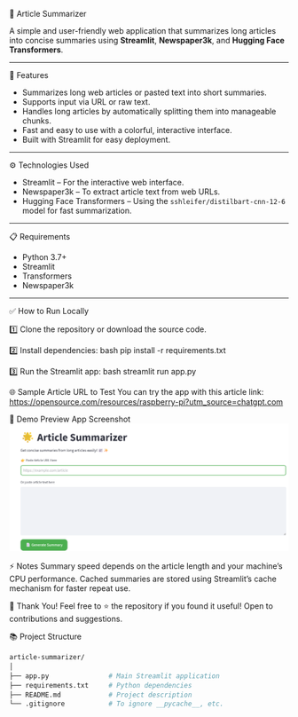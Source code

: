  🌟 Article Summarizer

A simple and user-friendly web application that summarizes long articles into concise summaries using **Streamlit**, **Newspaper3k**, and **Hugging Face Transformers**.

---

🚀 Features

- Summarizes long web articles or pasted text into short summaries.
- Supports input via URL or raw text.
- Handles long articles by automatically splitting them into manageable chunks.
- Fast and easy to use with a colorful, interactive interface.
- Built with Streamlit for easy deployment.

---

⚙️ Technologies Used

- Streamlit – For the interactive web interface.
- Newspaper3k – To extract article text from web URLs.
- Hugging Face Transformers – Using the `sshleifer/distilbart-cnn-12-6` model for fast summarization.

---

 📋 Requirements

- Python 3.7+
- Streamlit
- Transformers
- Newspaper3k

---

 ✅ How to Run Locally

1️⃣ Clone the repository or download the source code.

2️⃣ Install dependencies:
bash
pip install -r requirements.txt

3️⃣ Run the Streamlit app:
bash
streamlit run app.py

🌐 Sample Article URL to Test
You can try the app with this article link:
https://opensource.com/resources/raspberry-pi?utm_source=chatgpt.com

🎨 Demo Preview
App Screenshot
![App Screenshot](https://github.com/safwankkmohammed/Article-Summarizer/blob/main/article_summarizer.png)

⚡ Notes
Summary speed depends on the article length and your machine’s CPU performance.
Cached summaries are stored using Streamlit’s cache mechanism for faster repeat use.

📢 Thank You!
Feel free to ⭐ the repository if you found it useful!
Open to contributions and suggestions.


📚 Project Structure
```bash
article-summarizer/
│
├── app.py               # Main Streamlit application
├── requirements.txt     # Python dependencies
├── README.md            # Project description
└── .gitignore           # To ignore __pycache__, etc.





